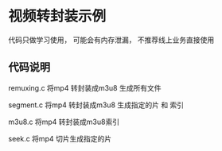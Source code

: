 视频转封装示例
===
代码只做学习使用， 可能会有内存泄漏， 不推荐线上业务直接使用

代码说明
---
remuxing.c 将mp4 转封装成m3u8 生成所有文件

segment.c 将mp4 转封装成m3u8 生成指定的片 和 索引

m3u8.c 将mp4 转封装成m3u8索引

seek.c 将mp4 切片生成指定的片
